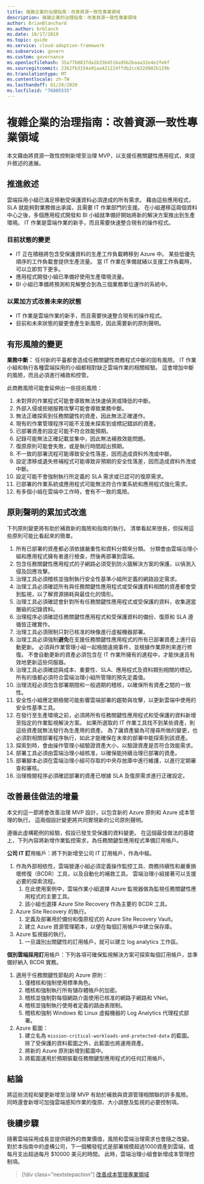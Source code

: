 ```yaml
---
title: 複雜企業的治理指南：改善資源一致性專業領域
description: 複雜企業的治理指南：改善資源一致性專業領域
author: BrianBlanchard
ms.author: brblanch
ms.date: 10/17/2019
ms.topic: guide
ms.service: cloud-adoption-framework
ms.subservice: govern
ms.custom: governance
ms.openlocfilehash: 35a77b0837da1b3364516a95b2baaa32e4e2fe6f
ms.sourcegitcommit: 2362fb3154a91aa421224ffdb2cc632d982b129b
ms.translationtype: MT
ms.contentlocale: zh-TW
ms.lasthandoff: 01/28/2020
ms.locfileid: "76805535"
---
```

# <a name="governance-guide-for-complex-enterprises-improve-the-resource-consistency-discipline"></a>複雜企業的治理指南：改善資源一致性專業領域

本文藉由將資源一致性控制新增至治理 MVP，以支援任務關鍵性應用程式，來提升敘述的進展。

## <a name="advancing-the-narrative"></a>推進敘述

雲端採用小組已滿足移動受保護資料必須達成的所有需求。 藉由這些應用程式，SLA 就能夠對業務做出承諾，且需要 IT 作業部門的支援。 在小組遷移這兩個資料中心之後，多個應用程式開發和 BI 小組就準備好開始將新的解決方案推出到生產環境。 IT 作業是雲端作業的新手，而且需要快速整合現有的操作程式。

### <a name="changes-in-the-current-state"></a>目前狀態的變更

- IT 正在積極將包含受保護資料的生產工作負載轉移到 Azure 中。 某些低優先順序的工作負載會提供生產流量。 當 IT 作業在準備就緒以支援工作負載時，可以立即剪下更多。
- 應用程式開發小組已準備好使用生產環境流量。
- BI 小組已準備將預測和見解整合到為三個業務單位運作的系統中。

### <a name="incrementally-improve-the-future-state"></a>以累加方式改善未來的狀態

- IT 作業是雲端作業的新手，而且需要快速整合現有的操作程式。
- 目前和未來狀態的變更會產生新風險，因此需要新的原則聲明。

## <a name="changes-in-tangible-risks"></a>有形風險的變更

**業務中斷：** 任何新的平臺都會造成任務關鍵性商務程式中斷的固有風險。 IT 作業小組和執行各種雲端採用的小組都相對缺乏雲端作業的相關經驗。 這會增加中斷的風險，而且必須進行補救和控管。

此商務風險可能會延伸出一些技術風險：

1. 未對齊的作業程式可能會導致無法快速偵測或降低的中斷。
2. 外部入侵或拒絕服務攻擊可能會導致業務中斷。
3. 無法正確探索到任務關鍵性的資產，因此無法正確運作。
4. 現有的作業管理程序可能不支援未探索到或標記錯誤的資產。
5. 已部署資產的設定可能不符合效能預期。
6. 記錄可能無法正確記載並集中，因此無法補救效能問題。
7. 復原原則可能會失敗，或是執行時間超出預期。
8. 不一致的部署流程可能導致安全性落差，因而造成資料外洩或中斷。
9. 設定漂移或遺失修補程式可能導致非預期的安全性落差，因而造成資料外洩或中斷。
10. 設定可能不會強制執行所定義的 SLA 需求或已認可的復原需求。
11. 已部署的作業系統或應用程式可能無法符合作業系統和應用程式強化需求。
12. 有多個小組在雲端中工作時，會有不一致的風險。

## <a name="incremental-improvement-of-the-policy-statements"></a>原則聲明的累加式改進

下列原則變更將有助於補救新的風險和指南的執行。 清單看起來很長，但採用這些原則可能比看起來的簡單。

1. 所有已部署的資產都必須依據嚴重性和資料分類來分類。 分類會由雲端治理小組和應用程式擁有者進行檢查，然後再部署到雲端。
2. 包含任務關鍵性應用程式的子網路必須受到防火牆解決方案的保護，以偵測入侵及回應攻擊。
3. 治理工具必須稽核並強制執行安全性基準小組所定義的網路設定需求。
4. 治理工具必須確認所有與任務關鍵性應用程式或受保護資料相關的資產都會受到監視，以了解資源損耗與最佳化的情形。
5. 治理工具必須確認會針對所有任務關鍵性應用程式或受保護的資料，收集適當層級的記錄資料。
6. 治理程序必須確認任務關鍵性應用程式和受保護資料的備份、復原和 SLA 遵循皆正確實作。
7. 治理工具必須限制只對已核准的映像進行虛擬機器部署。
8. 治理工具必須強制**避免**在支援任務關鍵性應用程式的所有已部署資產上進行自動更新。 必須與作業管理小組一起檢閱違規事件，並根據作業原則來進行修復。 不會自動更新的資產必須包含在 IT 作業所擁有的進程中，才能快速且有效地更新這些伺服器。
9. 治理工具必須確認與成本、重要性、SLA、應用程式及資料類別相關的標記。 所有的值都必須符合雲端治理小組所管理的預先定義值。
10. 治理流程必須包含部署期間和一般週期的稽核，以確保所有資產之間的一致性。
11. 安全性小組應定期檢閱可能影響雲端部署的趨勢與攻擊，以更新雲端中使用的安全性基準工具。
12. 在發行至生產環境之前，必須將所有任務關鍵性應用程式和受保護的資料新增至指定的作業監視解決方案。 如果所選取的 IT 作業工具找不到某些資產，則這些資產就無法發行為生產用的資產。 為了讓資產變為可搜尋所做的變更，也必須對相關部署程序執行，如此才能確保在未來的部署中能探索到該資產。
13. 探索到時，會由操作管理小組驗證資產大小，以驗證資產是否符合效能需求。
14. 部署工具必須由雲端治理小組核准，以確保能持續治理已部署的資產。
15. 部署腳本必須在雲端治理小組可存取的中央存放庫中進行維護，以進行定期審查和審核。
16. 治理檢閱程序必須確認部署的資產已根據 SLA 及復原需求進行正確設定。

## <a name="incremental-improvement-of-the-best-practices"></a>改善最佳做法的增量

本文的這一節將會改善治理 MVP 設計，以包含新的 Azure 原則和 Azure 成本管理的執行。 這兩個設計變更將共同實現新的公司原則聲明。

遵循此虛構範例的經驗，假設已發生受保護的資料變更。 在這個最佳做法的基礎上，下列內容將新增作業監控需求，為任務關鍵型應用程式準備訂用帳戶。

**公司 IT 訂**用帳戶：將下列新增至公司 IT 訂用帳戶，作為中樞。

1. 作為外部相依性，雲端營運小組必須定義操作監控工具、商務持續性和嚴重損壞修復（BCDR）工具，以及自動化的補救工具。 雲端治理小組接著可以支援必要的探索流程。
    1. 在此使用案例中，雲端作業小組選擇 Azure 監視器做為監視任務關鍵性應用程式的主要工具。
    2. 該小組也選擇 Azure Site Recovery 作為主要的 BCDR 工具。
2. Azure Site Recovery 的執行。
    1. 定義及部署用於備份和復原程式的 Azure Site Recovery Vault。
    2. 建立 Azure 資源管理範本，以便在每個訂用帳戶中建立保存庫。
3. Azure 監視器的執行。
    1. 一旦識別出關鍵性的訂用帳戶，就可以建立 log analytics 工作區。

**個別雲端採用訂**用帳戶：下列各項可確保監視解決方案可探索每個訂用帳戶，並準備好納入 BCDR 實務。

1. 適用于任務關鍵性節點的 Azure 原則：
    1. 僅稽核和強制使用標準角色。
    2. 稽核和強制執行所有儲存體帳戶的加密。
    3. 稽核並強制對每個網路介面使用已核准的網路子網路和 VNet。
    4. 稽核並強制執行使用者定義的路由表限制。
    5. 稽核和強制 Windows 和 Linux 虛擬機器的 Log Analytics 代理程式部署。
2. Azure 藍圖：
    1. 建立名為 `mission-critical-workloads-and-protected-data` 的藍圖。 除了受保護的資料藍圖之外，此藍圖也將運用資產。
    2. 將新的 Azure 原則新增到藍圖中。
    3. 將藍圖運用於預期裝載任務關鍵型應用程式的任何訂用帳戶。

## <a name="conclusion"></a>結論

將這些流程和變更新增至治理 MVP 有助於補救與資源管理相關聯的許多風險。 同時還會新增可加強雲端感知作業的復原、大小調整及監視的必要控制項。

## <a name="next-steps"></a>後續步驟

隨著雲端採用成長並提供額外的商業價值，風險和雲端治理需求也會隨之改變。 對於本指南中的虛構公司，下一個觸發程式是部署規模超過1000資產到雲端，或每月支出超過每月 $10000 美元的時間。 此時，雲端治理小組會新增成本管理控制項。

> [!div class="nextstepaction"]
> [改善成本管理專業領域](./cost-management-improvement.md)
